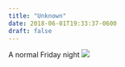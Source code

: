 ```yaml
---
title: "Unknown"
date: 2018-06-01T19:33:37-0600
draft: false
---
```


A normal Friday night
![](/images/2018/ab8f8546ef.jpg)
